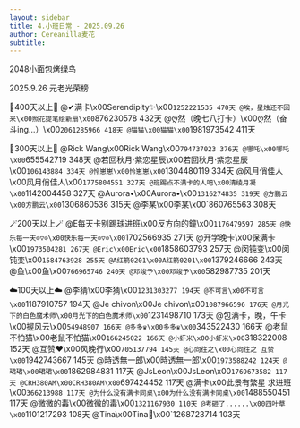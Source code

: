 ```yaml
---
layout: sidebar
title: 4.小班日常 - 2025.09.26
author: Cereanilla麦花
subtitle: 
---
```



2048小面包烤绿鸟

2025.9.26 元老光荣榜

🌟400天以上🌟
@✔满卡\x00Serendipity✨\x00`1252221535 470天
@唉，星烛还不回来\x00照花提笔绘新扇\x00`876230578 432天
@ღ然（晚七八打卡）\x00ღ然（奋斗ing…）\x00`2061285966 418天
@猫猫\x00猫猫\x00`1981973542 411天

🍬300天以上🍬
@Rick Wang\x00Rick Wang\x00`794737023 376天
@哪吒\x00哪吒\x00`655542719 348天
@若回秋月·紫恋星辰\x00若回秋月·紫恋星辰\x00`106143884 334天
@怜崽崽\x00怜崽崽\x00`1304480119 334天
@风月俏佳人\x00风月俏佳人\x00`1775804551 327天
@班踢点不满卡的人吧\x00清绫月凝\x00`1142004458 327天
@Aurora•\x00Aurora•\x00`1316274835 319天
@方鹏云\x00方鹏云\x00`1306860536 315天
@李某\x00李某\x00`860765563 308天

🪄200天以上🪄
@E每天卡别踢球进班\x00反方向的鐘\x00`1176479597 285天
@快乐每一天⊙▽⊙\x00快乐每一天⊙▽⊙\x00`1702566935 271天
@开学晚卡\x00保满卡\x00`1973504281 267天
@Eric\x00Eric\x00`1858603793 257天
@闵钝变\x00闵钝变\x00`1584763928 255天
@A红箭0201\x00A红箭0201\x00`1379246666 243天
@鱼\x00鱼\x00`766965746 240天
@邓竣予\x00邓竣予\x00`582987735 201天

☁️100天以上☁️
@李猜\x00李猜\x00`1231303277 194天
@不可言\x00不可言\x00`1187910757 194天
@Je chivon\x00Je chivon\x00`1087966596 176天
@月光下的白色魔术师\x00月光下的白色魔术师\x00`1231498710 173天
@包满卡，晚，午卡\x00握风云\x00`54948907 166天
@多多♛\x00多多♛\x00`343522430 166天
@老鼠不怕猫\x00老鼠不怕猫\x00`166245022 166天
@小虾米\x00小虾米\x00`318322008 152天
@互赞❤️\x00风晚行\x00`705137794 145天
@心向往之\x00心向往之 互赞\x00`1942743667 145天
@時透無一郎\x00時透無一郎\x00`1973588242 124天
@珺珺\x00珺珺\x00`1862984831 117天
@JsLeon\x00JsLeon\x00`1769673582 117天
@CRH380AM\x00CRH380AM\x00`697424452 117天
@满卡\x00此景有繁星 求进班\x00`366213988 117天
@为什么没有满卡同桌\x00为什么没有满卡同桌\x00`1488550451 117天
@微微的毒\x00微微的毒\x00`1321167930 110天
@考砸了......\x00四叶草\x00`1101217293 108天
@Tina\x00Tina🔮\x00`1268723714 103天